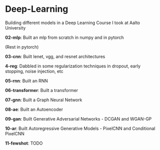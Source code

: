 # Deep-Learning
Building different models in a Deep Learning Course I took at Aalto University

**02-mlp**: Built an mlp from scratch in numpy and in pytorch

(Rest in pytorch)

**03-cnn**: Built lenet, vgg, and resnet architectures

**4-reg**: Dabbled in some regularization techniques in dropout, early stopping, noise injection, etc

**05-rnn**: Built an RNN

**06-transformer**: Built a transformer

**07-gnn**: Built a Graph Neural Network

**08-ae**: Built an Autoencoder

**09-gan**: Built Generative Adversarial Networks - DCGAN and WGAN-GP

**10-ar**: Built Autoregressive Generative Models - PixelCNN and Conditional PixelCNN

**11-fewshot**: TODO

